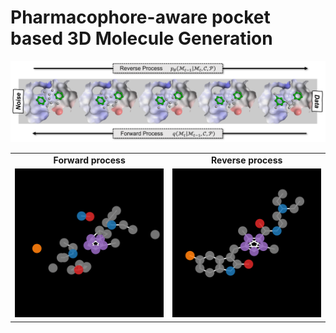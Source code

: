 # Pharmacophore-aware pocket based 3D Molecule Generation 
<img src="https://github.com/3D-MOLECULE-GENERATION/anonymous/blob/main/assets/MAIN.png">

<table class="center">
<tr>
  <td style="text-align:center;font-size:40;"><b>Forward process</b></td>
  <td style="text-align:center;"><b>Reverse process</b></td>
</tr>
<tr>
  <td><img src="https://github.com/3D-MOLECULE-GENERATION/anonymous/blob/main/assets/sunitinib_reverse.gif"></td>
  <td><img src="https://github.com/3D-MOLECULE-GENERATION/anonymous/blob/main/assets/sunitinib.gif"></td>
